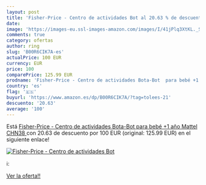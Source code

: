 ```yaml
---
layout: post
title: 'Fisher-Price - Centro de actividades Bot al 20.63 % de descuento'
date: 
image: 'https://images-eu.ssl-images-amazon.com/images/I/41jPlq3XtKL._SL200_.jpg'
comments: true
category: ofertas
author: ring
slug: 'B00R6CIK7A-es'
actualPrice: 100 EUR
currency: EUR
price: 100
comparePrice: 125.99 EUR
prodname: 'Fisher-Price - Centro de actividades Bota-Bot  para bebé +1 año  Mattel CHN38 '
country: 'es'
flag: '🇪🇸'
buyurl: 'https://www.amazon.es/dp/B00R6CIK7A/?tag=tolees-21'
descuento: '20.63'
average: '100'
---
```


Está [Fisher-Price - Centro de actividades Bota-Bot  para bebé +1 año  Mattel CHN38 ](https://www.amazon.es/dp/B00R6CIK7A/?tag=tolees-21) con 20.63 de descuento por 100 EUR (original: 125.99 EUR) en el siguiente enlace!

[![Fisher-Price - Centro de actividades Bot](https://images-eu.ssl-images-amazon.com/images/I/41jPlq3XtKL._SL200_.jpg)](https://www.amazon.es/dp/B00R6CIK7A/?tag=tolees-21)

ℹ️:


[Ver la oferta!!](https://www.amazon.es/dp/B00R6CIK7A/?tag=tolees-21)

